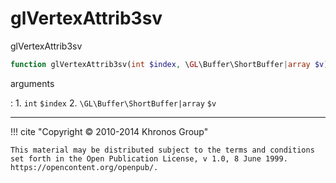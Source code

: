 # glVertexAttrib3sv
glVertexAttrib3sv

```php
function glVertexAttrib3sv(int $index, \GL\Buffer\ShortBuffer|array $v) : void
```

arguments

:    1. `int` `$index` 
    2. `\GL\Buffer\ShortBuffer|array` `$v` 

---
     

!!! cite "Copyright © 2010-2014 Khronos Group"

    This material may be distributed subject to the terms and conditions set forth in the Open Publication License, v 1.0, 8 June 1999. https://opencontent.org/openpub/.